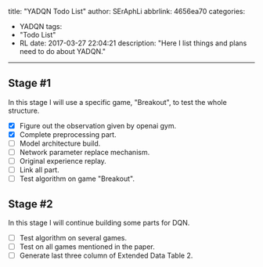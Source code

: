 title: "YADQN Todo List"
author: SErAphLi
abbrlink: 4656ea70
categories:
  - YADQN
tags:
  - "Todo List"
  - RL
date: 2017-03-27 22:04:21
description: "Here I list things and plans need to do about YADQN."
---

## Stage #1

In this stage I will use a specific game, "Breakout", to test the whole structure. 

- [x] Figure out the observation given by openai gym.
- [x] Complete preprocessing part.
- [ ] Model architecture build.
- [ ] Network parameter replace mechanism.
- [ ] Original experience replay.
- [ ] Link all part.
- [ ] Test algorithm on game "Breakout".

## Stage #2

In this stage I will continue building some parts for DQN.

- [ ] Test algorithm on several games.
- [ ] Test on all games mentioned in the paper.
- [ ] Generate last three column of Extended Data Table 2.